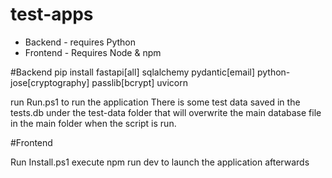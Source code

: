 # test-apps

- Backend - requires Python
- Frontend - Requires Node & npm

#Backend
pip install fastapi[all] sqlalchemy pydantic[email] python-jose[cryptography] passlib[bcrypt] uvicorn

run Run.ps1 to run the application
There is some test data saved in the tests.db under the test-data folder that will overwrite the main database file in the main folder when the script is run.


#Frontend

Run Install.ps1
execute npm run dev to launch the application afterwards
